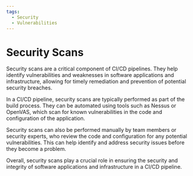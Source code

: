 ```yaml
---
tags:
  - Security
  - Vulnerabilities
---
```


# Security Scans

Security scans are a critical component of CI/CD pipelines. They help identify vulnerabilities and weaknesses in software applications and infrastructure, allowing for timely remediation and prevention of potential security breaches.

In a CI/CD pipeline, security scans are typically performed as part of the build process. They can be automated using tools such as Nessus or OpenVAS, which scan for known vulnerabilities in the code and configuration of the application.

Security scans can also be performed manually by team members or security experts, who review the code and configuration for any potential vulnerabilities. This can help identify and address security issues before they become a problem.

Overall, security scans play a crucial role in ensuring the security and integrity of software applications and infrastructure in a CI/CD pipeline.
